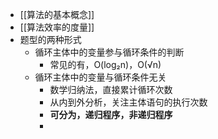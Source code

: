- [[算法的基本概念]]
- [[算法效率的度量]]
- 题型的两种形式
	- 循环主体中的变量参与循环条件的判断
		- 常见的有，O(log₂n)，O(√n)
	- 循环主体中的变量与循环条件无关
		- 数学归纳法，直接累计循环次数
		- 从内到外分析，关注主体语句的执行次数
		- **可分为，递归程序，非递归程序**
		-